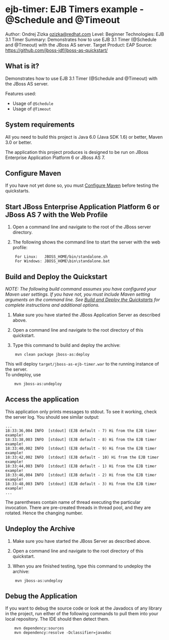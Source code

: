 ejb-timer: EJB Timers example - @Schedule and @Timeout
===========================================
Author: Ondrej Zizka <ozizka@redhat.com>
Level: Beginner
Technologies: EJB 3.1 Timer
Summary: Demonstrates how to use EJB 3.1 Timer (@Schedule and @Timeout) with the JBoss AS server.
Target Product: EAP
Source: https://github.com/jboss-jdf/jboss-as-quickstart/

What is it?
-----------

Demonstrates how to use EJB 3.1 Timer (@Schedule and @Timeout) with the JBoss AS server.


Features used:

 * Usage of `@Schedule`
 * Usage of `@Timeout`
 

System requirements
-------------------

All you need to build this project is Java 6.0 (Java SDK 1.6) or better, Maven 3.0 or better.

The application this project produces is designed to be run on JBoss Enterprise Application Platform 6 or JBoss AS 7. 

 
Configure Maven
---------------

If you have not yet done so, you must [Configure Maven](../README.md#mavenconfiguration) before testing the quickstarts.


Start JBoss Enterprise Application Platform 6 or JBoss AS 7 with the Web Profile
-------------------------

1. Open a command line and navigate to the root of the JBoss server directory.
2. The following shows the command line to start the server with the web profile:

        For Linux:   JBOSS_HOME/bin/standalone.sh
        For Windows: JBOSS_HOME\bin\standalone.bat


Build and Deploy the Quickstart
-------------------------

_NOTE: The following build command assumes you have configured your Maven user settings. If you have not, you must include Maven setting arguments on the command line. See [Build and Deploy the Quickstarts](../README.md#buildanddeploy) for complete instructions and additional options._

1. Make sure you have started the JBoss Application Server as described above.
2. Open a command line and navigate to the root directory of this quickstart.
3. Type this command to build and deploy the archive:

        mvn clean package jboss-as:deploy

This will deploy `target/jboss-as-ejb-timer.war` to the running instance of the server.  
To undeploy, use

        mvn jboss-as:undeploy


Access the application
----------------------

This application only prints messages to stdout.
To see it working, check the server log. You should see similar output:

    ...
    18:33:36,004 INFO  [stdout] (EJB default - 7) Hi from the EJB timer example!
    18:33:38,003 INFO  [stdout] (EJB default - 8) Hi from the EJB timer example!
    18:33:40,002 INFO  [stdout] (EJB default - 9) Hi from the EJB timer example!
    18:33:42,002 INFO  [stdout] (EJB default - 10) Hi from the EJB timer example!
    18:33:44,003 INFO  [stdout] (EJB default - 1) Hi from the EJB timer example!
    18:33:46,004 INFO  [stdout] (EJB default - 2) Hi from the EJB timer example!
    18:33:48,003 INFO  [stdout] (EJB default - 3) Hi from the EJB timer example!
    ...

The parentheses contain name of thread executing the particular invocation.
There are pre-created threads in thread pool, and they are rotated. Hence the changing number.


Undeploy the Archive
--------------------

1. Make sure you have started the JBoss Server as described above.
2. Open a command line and navigate to the root directory of this quickstart.
3. When you are finished testing, type this command to undeploy the archive:

        mvn jboss-as:undeploy


Debug the Application
------------------------------------

If you want to debug the source code or look at the Javadocs of any library in the project, 
run either of the following commands to pull them into your local repository. The IDE should then detect them.

        mvn dependency:sources
        mvn dependency:resolve -Dclassifier=javadoc
